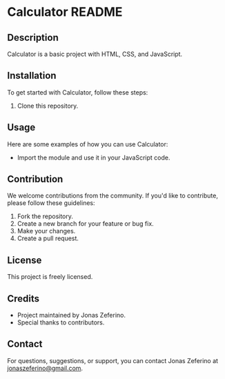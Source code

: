 # Calculator README

## Description
Calculator is a basic project with HTML, CSS, and JavaScript.

## Installation
To get started with Calculator, follow these steps:
1. Clone this repository.

## Usage
Here are some examples of how you can use Calculator:
- Import the module and use it in your JavaScript code.

## Contribution
We welcome contributions from the community. If you'd like to contribute, please follow these guidelines:
1. Fork the repository.
2. Create a new branch for your feature or bug fix.
3. Make your changes.
4. Create a pull request.

## License
This project is freely licensed.

## Credits
- Project maintained by Jonas Zeferino.
- Special thanks to contributors.

## Contact
For questions, suggestions, or support, you can contact Jonas Zeferino at jonaszeferino@gmail.com.
